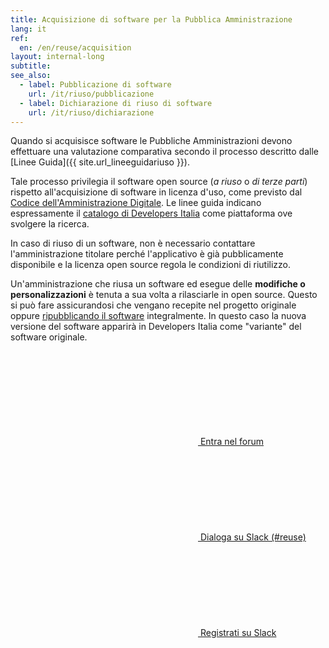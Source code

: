 ```yaml
---
title: Acquisizione di software per la Pubblica Amministrazione
lang: it
ref:
  en: /en/reuse/acquisition
layout: internal-long
subtitle:
see_also:
  - label: Pubblicazione di software
    url: /it/riuso/pubblicazione
  - label: Dichiarazione di riuso di software
    url: /it/riuso/dichiarazione
---
```


Quando si acquisisce software le Pubbliche Amministrazioni devono effettuare una valutazione comparativa secondo il processo descritto dalle [Linee Guida]({{ site.url_lineeguidariuso }}).

Tale processo privilegia il software open source (_a riuso_ o _di terze parti_) rispetto all'acquisizione di software in licenza d'uso, come previsto dal [Codice dell'Amministrazione Digitale](https://docs.italia.it/italia/piano-triennale-ict/codice-amministrazione-digitale-docs/it/v2017-12-13/_rst/capo6_art68.html). Le linee guida indicano espressamente il [catalogo di Developers Italia](/it/software) come piattaforma ove svolgere la ricerca.

In caso di riuso di un software, non è necessario contattare l'amministrazione titolare perché l'applicativo è già pubblicamente disponibile e la licenza open source regola le condizioni di riutilizzo.

Un'amministrazione che riusa un software ed esegue delle **modifiche o personalizzazioni** è tenuta a sua volta a rilasciarle in open source. Questo si può fare assicurandosi che vengano recepite nel progetto originale oppure [ripubblicando il software](/it/riuso/pubblicazione) integralmente. In questo caso la nuova versione del software apparirà in Developers Italia come "variante" del software originale.

<a class="btn btn-primary" href="https://forum.italia.it/c/software-open-source-per-la-pa"><svg class="icon icon-sm icon-white"><use xlink:href="/assets/svg/sprite.svg#it-horn"></use></svg> Entra nel forum</a>
<a class="btn btn-primary" href="https://developersitalia.slack.com/messages/CJRSS5S9W"><svg class="icon icon-sm icon-white"><use xlink:href="/assets/svg/sprite.svg#it-comment"></use></svg> Dialoga su Slack (#reuse)</a>
<a class="btn btn-white btn-outline-primary" href="https://slack.developers.italia.it/" target="_blank"><svg class="icon icon-sm icon-primary"><use xlink:href="/assets/svg/sprite.svg#it-comment"></use></svg> Registrati su Slack</a>
